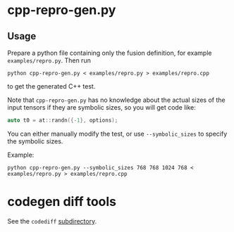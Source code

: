 # cpp-repro-gen.py

## Usage

Prepare a python file containing only the fusion definition, for example `examples/repro.py`. Then run

```
python cpp-repro-gen.py < examples/repro.py > examples/repro.cpp
```

to get the generated C++ test.

Note that `cpp-repro-gen.py` has no knowledge about the actual sizes of the input tensors if they are symbolic sizes, so you will get code like:

```C++
auto t0 = at::randn({-1}, options);
```

You can either manually modify the test, or use `--symbolic_sizes` to specify the symbolic sizes.

Example:

```
python cpp-repro-gen.py --symbolic_sizes 768 768 1024 768 < examples/repro.py > examples/repro.cpp
```

# codegen diff tools

See the `codediff` [subdirectory](codediff/README.md).
